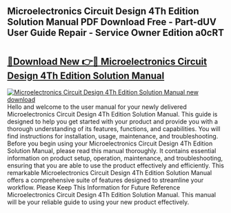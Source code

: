 ## Microelectronics Circuit Design 4Th Edition Solution Manual PDF Download Free - Part-dUV User Guide Repair - Service Owner Edition a0cRT

# <h2><a href="http://bc48371.oget.top/?id=Microelectronics+Circuit+Design+4Th+Edition+Solution+Manual">🔗Download New 👉🔴 Microelectronics Circuit Design 4Th Edition Solution Manual</a></h2>

[![Microelectronics Circuit Design 4Th Edition Solution Manual new download](https://i.imgur.com/5g1atiW.png)](http://bc48371.oget.top/?id=Microelectronics+Circuit+Design+4Th+Edition+Solution+Manual)
Hello and welcome to the user manual for your newly delivered Microelectronics Circuit Design 4Th Edition Solution Manual. This guide is designed to help you get started with your product and provide you with a thorough understanding of its features, functions, and capabilities. You will find instructions for installation, usage, maintenance, and troubleshooting. Before you begin using your Microelectronics Circuit Design 4Th Edition Solution Manual, please read this manual thoroughly. It contains essential information on product setup, operation, maintenance, and troubleshooting, ensuring that you are able to use the product effectively and efficiently. This remarkable Microelectronics Circuit Design 4Th Edition Solution Manual offers a comprehensive suite of features designed to streamline your workflow. Please Keep This Information for Future Reference Microelectronics Circuit Design 4Th Edition Solution Manual. This manual will be your reliable guide to using your new product effectively.
